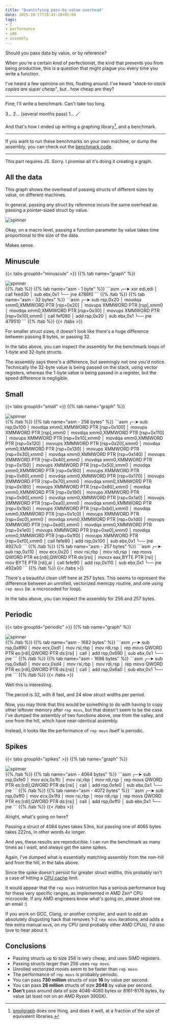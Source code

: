 ```yaml
---
title: "Quantifying pass-by-value overhead"
date: 2025-10-17T18:43:18+01:00
tags:
- C
- performance
- x86
- assembly
---
```


Should you pass data by value, or by reference?

<!--more-->

<link href="https://cdn.jsdelivr.net/npm/smolgraph@2.1.7/graph.min.css" rel="stylesheet">

<!-- NOTE Assembly dump command: objdump --visualize-jumps -M intel intel-mnemonic --no-show-raw-insn --no-addresses -d benchmark -->

When you're a certain kind of perfectionist, the kind that prevents you from
being productive, this is a question that might plague you every time you write
a function.

I've heard a few opinions on this, floating around. I've heard *"stack-to-stack
copies are super cheap"*, but.. how cheap are they?

---

Fine, I'll write a benchmark. Can't take too long.

3... 2... (several months pass) 1... 🪄

And that's how I ended up writing a graphing library[^1], and a benchmark.

---

If you want to run these benchmarks on your own machine, or dump the
assembly, you can check out the [benchmark code](https://github.com/414owen/call-by-value-benchmarks).

---

<noscript>
This part requires JS. Sorry.
I promise all it's doing it creating a graph.
</noscript>


## All the data

This graph shows the overhead of passing structs of different sizes by value,
on different machines.

In general, passing any struct by reference incurs the same overhead as passing
a pointer-sized struct by value.

<div class="graph">
<img alt="spinner" src="/img/hourglass-d.webp">
</div>

Okay, on a macro level, passing a function parameter by value takes time
proportional to the size of the data.

Makes sense.


## Minuscule

{{< tabs groupId="minuscule" >}}
{{% tab name="graph" %}}
<div class="graph" data-initial-min="0" data-initial-max="128" data-series="amd">
<img alt="spinner" src="/img/hourglass-d.webp">
</div>
{{% /tab %}}
{{% tab name="asm - 1 byte" %}}
```asm
╭─➤ xor    edi,edi
│   call   feed30 <pass_1_fields_by_value>
│   sub    ebx,0x1
╰── jne    4786f0 <bench_1+0x20>
```
{{% /tab %}}
{{% tab name="asm - 32 bytes" %}}
```asm
╭─➤ sub    rsp,0x20
│   movdqa xmm0,XMMWORD PTR [rsp+0x20]
│   movups XMMWORD PTR [rsp],xmm0
│   movdqa xmm0,XMMWORD PTR [rsp+0x30]
│   movups XMMWORD PTR [rsp+0x10],xmm0
│   call   fef080 <pass_32_fields_by_value>
│   add    rsp,0x20
│   sub    ebx,0x1
╰── jne    479510 <bench_32+0x40>
```
{{% /tab %}}
{{< /tabs >}}

For smaller struct sizes, it doesn't look like there's a huge difference
between passing 8 bytes, or passing 32.

In the tabs above, you can inspect the assembly for the benchmark loops
of 1-byte and 32-byte structs.

The assembly says there's a difference, but seemingly not one you'd notice.
Technically the 32-byte value is being passed on the stack, using vector
registers, whereas the 1-byte value is being passed in a register,
but the speed difference is negligible.

## Small

{{< tabs groupId="small" >}}
{{% tab name="graph" %}}
<div class="graph" data-initial-min="0" data-initial-max="500" data-series="amd">
<img alt="spinner" src="/img/hourglass-d.webp">
</div>
{{% /tab %}}
{{% tab name="asm - 256 bytes" %}}
```asm
╭─➤ sub    rsp,0x100
│   movdqa xmm0,XMMWORD PTR [rsp+0x100]
│   movups XMMWORD PTR [rsp],xmm0
│   movdqa xmm0,XMMWORD PTR [rsp+0x110]
│   movups XMMWORD PTR [rsp+0x10],xmm0
│   movdqa xmm0,XMMWORD PTR [rsp+0x120]
│   movups XMMWORD PTR [rsp+0x20],xmm0
│   movdqa xmm0,XMMWORD PTR [rsp+0x130]
│   movups XMMWORD PTR [rsp+0x30],xmm0
│   movdqa xmm0,XMMWORD PTR [rsp+0x140]
│   movups XMMWORD PTR [rsp+0x40],xmm0
│   movdqa xmm0,XMMWORD PTR [rsp+0x150]
│   movups XMMWORD PTR [rsp+0x50],xmm0
│   movdqa xmm0,XMMWORD PTR [rsp+0x160]
│   movups XMMWORD PTR [rsp+0x60],xmm0
│   movdqa xmm0,XMMWORD PTR [rsp+0x170]
│   movups XMMWORD PTR [rsp+0x70],xmm0
│   movdqa xmm0,XMMWORD PTR [rsp+0x180]
│   movups XMMWORD PTR [rsp+0x80],xmm0
│   movdqa xmm0,XMMWORD PTR [rsp+0x190]
│   movups XMMWORD PTR [rsp+0x90],xmm0
│   movdqa xmm0,XMMWORD PTR [rsp+0x1a0]
│   movups XMMWORD PTR [rsp+0xa0],xmm0
│   movdqa xmm0,XMMWORD PTR [rsp+0x1b0]
│   movups XMMWORD PTR [rsp+0xb0],xmm0
│   movdqa xmm0,XMMWORD PTR [rsp+0x1c0]
│   movups XMMWORD PTR [rsp+0xc0],xmm0
│   movdqa xmm0,XMMWORD PTR [rsp+0x1d0]
│   movups XMMWORD PTR [rsp+0xd0],xmm0
│   movdqa xmm0,XMMWORD PTR [rsp+0x1e0]
│   movups XMMWORD PTR [rsp+0xe0],xmm0
│   movdqa xmm0,XMMWORD PTR [rsp+0x1f0]
│   movups XMMWORD PTR [rsp+0xf0],xmm0
│   call   fefe80 <pass_256_fields_by_value>
│   add    rsp,0x100
│   sub    ebx,0x1
╰── jne    4927c0 <bench_256+0x100>
```
{{% /tab %}}
{{% tab name="asm - 257 bytes" %}}
```asm
╭─➤ sub    rsp,0x110
│   mov    ecx,0x20
│   mov    rsi,rbp
│   mov    rdi,rsp
│   rep movs QWORD PTR es:[rdi],QWORD PTR ds:[rsi]
│   movzx  eax,BYTE PTR [rsi]
│   mov    BYTE PTR [rdi],al
│   call   fefe90 <pass_257_fields_by_value>
│   add    rsp,0x110
│   sub    ebx,0x1
╰── jne    492a00 <bench_257+0x110>
```
{{% /tab %}}
{{< /tabs >}}

There's a beautiful clean cliff here at 257 bytes. This seems to represent the
difference between an unrolled, vectorized memcpy routine, and one using
`rep movs` (ie. a microcoded for loop).

In the tabs above, you can inspect the assembly for 256 and 257 bytes.


## Periodic

{{< tabs groupId="periodic" >}}
{{% tab name="graph" %}}
<div class="graph" data-initial-min="1600" data-initial-max="1800" data-series="amd">
<img alt="spinner" src="/img/hourglass-d.webp">
</div>
{{% /tab %}}
{{% tab name="asm - 1682 bytes" %}}
```asm
╭─➤ sub    rsp,0x690
│   mov    ecx,0xd1
│   mov    rsi,rbp
│   mov    rdi,rsp
│   rep movs QWORD PTR es:[rdi],QWORD PTR ds:[rsi]
│   call   <pass_1672_fields_by_value>
│   add    rsp,0x690
│   sub    ebx,0x1
╰── jne    <bench_1672+0x120>
```
{{% /tab %}}
{{% tab name="asm - 1696 bytes" %}}
```asm
╭─➤ sub    rsp,0x6a0
│   mov    ecx,0xd4
│   mov    rsi,rbp
│   mov    rdi,rsp
│   rep movs QWORD PTR es:[rdi],QWORD PTR ds:[rsi]
│   call   <pass_1696_fields_by_value>
│   add    rsp,0x6a0
│   sub    ebx,0x1
╰── jne    <bench_1696+0x100>
```
{{% /tab %}}
{{< /tabs >}}

Well this is interesting.

The period is 32, with 8 fast, and 24 slow struct widths per period.

Now, you may think that this would be something to do with having to copy
other leftover memory after `rep movs`, but that doesn't seem to be the
case. I've dumped the assembly of two functions above, one from the valley,
and one from the hill, which have near-identical assembly.

Instead, it looks like the performance of `rep movs` itself is periodic.

## Spikes

{{< tabs groupId="spikes" >}}
{{% tab name="graph" %}}
<div class="graph" data-initial-min="0" data-initial-max="12000" data-series="amd">
<img alt="spinner" src="/img/hourglass-d.webp">
</div>
{{% /tab %}}
{{% tab name="asm - 4064 bytes" %}}
```asm
╭─➤ sub    rsp,0xfe0
│   mov    ecx,0x1fc
│   mov    rsi,rbp
│   mov    rdi,rsp
│   rep movs QWORD PTR es:[rdi],QWORD PTR ds:[rsi]
│   call   <pass_4064_fields_by_value>
│   add    rsp,0xfe0
│   sub    ebx,0x1
╰── jne    <bench_4064+0x100>
```
{{% /tab %}}
{{% tab name="asm - 4072 bytes" %}}
```asm
╭─➤ sub    rsp,0xff0
│   mov    ecx,0x1fd
│   mov    rsi,rbp
│   mov    rdi,rsp
│   rep movs QWORD PTR es:[rdi],QWORD PTR ds:[rsi]
│   call   <pass_4072_fields_by_value>
│   add    rsp,0xff0
│   sub    ebx,0x1
╰── jne    <bench_4072+0x120>
```
{{% /tab %}}
{{< /tabs >}}

Alright, what's going on here?

Passing a struct of 4064 bytes takes 53ns, but passing one of 4065 bytes takes 222ns,
in other words 4x longer.

And yes, these results are reproducible. I can run the benchmark as
many times as I want, and always get the same spikes.

Again, I've dumped what is essentially matching assembly from the non-hill and
from the hill, in the tabs above.

Since the spike doesn't persist for greater struct widths, this probably isn't
a case of hitting a [CPU cache](https://en.wikipedia.org/wiki/CPU_cache)
limit.

It would appear that the `rep movs` instruction has a serious performance bug
for these very specific ranges, as implemented in AMD Zen* CPU microcode.
If any AMD engineers know what's going on, please shoot me an email :)

If you work on GCC, Clang, or another compiler, and want to add an
absolutely disgusting hack that removes 1-2 `rep movs` iterations, and
adds a few extra manual `mov`s, on my CPU (and probably other AMD CPUs),
I'd also love to hear about it.

## Conclusions

* Passing structs up to size 256 is very cheap, and uses SIMD registers.
* Passing structs larger than 256 uses `rep movs`.
* Unrolled vectorized moves seem to be faster than `rep movs`.
* The performance of `rep movs` is probably periodic.
* You can pass **730 million** structs of size **16** by value per second.
* You can pass **26 million** structs of size **2048** by value per second.
* **Don't** pass around data of size 4046-4080 bytes or 8161-8176 bytes,
  by value (at least not on an AMD Ryzen 3900X).

<script type="module">

import { drawGraph } from "https://cdn.jsdelivr.net/npm/smolgraph@2.1.7/+esm";

const cachePromise = promise => {
  let res = undefined;
  let err = undefined;

  const handlers = [];

  promise.then(a => {res = a;}).catch(a => {err = a;}).finally(() => {
    for (const handler of handlers) {
      handler();
    }
  });

  const immediate = () => err ? Promise.reject(err) : Promise.resolve(res);
  return () => {
    if (res || err) {
      return immediate();
    }
    return new Promise((res, rej) => {
      handlers.push(() => {
        immediate().then(res, rej);
      })
    });
  };
};

const loadDataFile = (label, url) => cachePromise(
  fetch(url)
    .then(res => res.json())
    .then(data => ({ data: data.map((n, i) => [i + 1, n]), label }))
);

const seriesData = {
  amd: ["#70a7c2", loadDataFile("AMD Ryzen 3900x", "/struct-size-data/3900x.json")],
  arm: ["#a7c270", loadDataFile("Apple M2", "/struct-size-data/arm-m2.json")],
  // dave_amd: loadDataFile("amd ryzen 7 7735U", "/struct-size-data/dave-laptop-amd.json"),
  dave_intel: ["#c270a7", loadDataFile("Intel Core i5-12400F", "/struct-size-data/dave-desktop-intel.json")],
  // intel: loadDataFile("intel core 7 ultra", "/struct-size-data/intel-core-ultra-7.json")
};

const mkEWMA = period => {
  let average = null;
  const alpha = 2 / (period + 1);
  return value => {
    if (typeof value !== 'number' || isNaN(value)) {
      return average;
    }
    if (average === null) {
      // First value. The average is just this value.
      average = value;
    } else {
      // EWMA formula
      average = (alpha * value) + (1 - alpha) * average;
    }
    return average;
  };
};

[...document.getElementsByClassName("graph")].forEach(element => {
  let { initialMin, initialMax, series } = element.dataset;
  if (initialMin) {
    initialMin = parseInt(initialMin);
  }
  if (initialMax) {
    initialMax = parseInt(initialMax);
  }
  if (series) {
    series = [series];
  } else {
    series = ["arm", "amd", "dave_intel"];
  }
  const fidelity = numPoints => {
    let res = 1;
    while (numPoints / res > 2000) {
      res += 1;
    }
    return res;
  };

  const abs = Math.abs;

  Promise.all(series.map(k => seriesData[k][1]().then(a => [k, a]))).then(data => {

    const lineColors = data.map(a => seriesData[a[0]][0]);
    data = data.map(a => a[1]);
    initialMin ||= 0;
    initialMax ||= data[0].data.at(-1)[0];


    const boundData = (minX, maxX) => {
      const numPoints = maxX - minX + 1;
      const skip = fidelity(numPoints);
      const ewma = mkEWMA(numPoints/50);
      return data.map(({data,label}) => {
        const res = data.filter(([x, y], i) => (x >= minX && x <= maxX) && (i % skip == 0 || abs(ewma(y) - y) > 70));
        return {
          label,
          data: res,
        };
      });
    };
    const boundedData = boundData(initialMin, initialMax);
    element.innerText = "";

    const graphConfig = {
      width: 800,
      height: 500,
      maxTicks: {x: 10, y: 10},
      lineColors,
      axisLabels: {
        x: 'Struct size',
        y: 'Time (ns/call)'
      },
      data: boundedData,
      loadData: boundData
    };

    let svg = drawGraph(graphConfig);
    element.appendChild(svg);
  });
})
</script>

[^1]: [smolgraph](https://github.com/414owen/smolgraph)
  does one thing, and does it well, at a fraction of the size of equivalent libraries.
